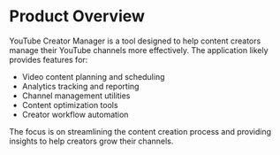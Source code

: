 # Product Overview

YouTube Creator Manager is a tool designed to help content creators manage their YouTube channels more effectively. The application likely provides features for:

- Video content planning and scheduling
- Analytics tracking and reporting  
- Channel management utilities
- Content optimization tools
- Creator workflow automation

The focus is on streamlining the content creation process and providing insights to help creators grow their channels.